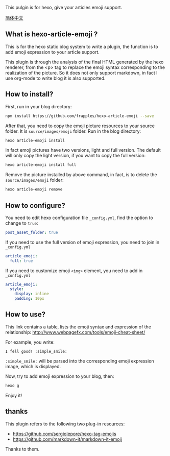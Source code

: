This pulgin is for hexo, give your articles emoji support.

[简体中文](https://github.com/frapples/hexo-article-emoji/blob/master/readme_cn.md)

What is hexo-article-emoji ?
----------------------------

This is for the hexo static blog system to write a plugin, the function is to add emoji expression to your article support.

This plugin is through the analysis of the final HTML generated by the hexo renderer, from the &lt;p&gt; tag to replace the emoji syntax corresponding to the realization of the picture. So it does not only support markdown, in fact I use org-mode to write blog it is also supported.

How to install?
---------------

First, run in your blog directory:

``` bash
npm install https://github.com/frapples/hexo-article-emoji --save
```

After that, you need to copy the emoji picture resources to your source folder. It is `source/images/emoji` folder. Run in the blog directory:

``` bash
hexo article-emoji install
```

In fact emoji pictures have two versions, light and full version. The default will only copy the light version, if you want to copy the full version:

``` bash
hexo article-emoji install full
```

Remove the picture installed by above command, in fact, is to delete the `source/images/emoji` folder:

``` bash
hexo article-emoji remove
```

How to configure?
-----------------

You need to edit hexo configuration file `_config.yml`, find the option to change to `true`:

``` yml
post_asset_folder: true
```

If you need to use the full version of emoji expression, you need to join in `_config.yml`

``` yml
article_emoji:
  full: true
```

If you need to customize emoji `<img>` element, you need to add in `_config.yml`

``` yml
article_emoji:
  style:
    display: inline
    padding: 10px
```

How to use?
-----------

This link contains a table, lists the emoji syntax and expression of the relationship: <http://www.webpagefx.com/tools/emoji-cheat-sheet/>

For example, you write:

``` example
I fell good! :simple_smile:
```

`:simple_smile:` will be parsed into the corresponding emoji expression image, which is displayed.

Now, try to add emoji expression to your blog, then:

``` bash
hexo g
```

Enjoy it!

thanks
------

This plugin refers to the following two plug-in resources:

-   <https://github.com/sergiolepore/hexo-tag-emojis>
-   <https://github.com/markdown-it/markdown-it-emoji>

Thanks to them.
